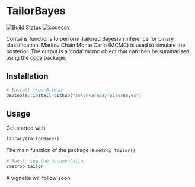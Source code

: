 
<!-- README.md is generated from README.Rmd. Please edit that file -->

# TailorBayes

<!-- badges: start -->

[![Build
Status](https://travis-ci.org/solonkarapa/TailorBayes.svg?branch=master)](https://travis-ci.org/solonkarapa/TailorBayes)
[![codecov](https://codecov.io/gh/solonkarapa/TailorBayes/branch/master/graph/badge.svg)](https://codecov.io/gh/solonkarapa/TailorBayes)

Contains functions to perform Tailored Bayesian inference for binary
classification. Markov Chain Monte Carlo (MCMC) is used to simulate the
posterior. The output is a ‘coda’ mcmc object that can then be
summarised using the
[coda](https://cran.r-project.org/web/packages/coda/index.html) package.

## Installation

``` r
# Install from GitHub
devtools::install_github("solonkarapa/TailorBayes")
```

## Usage

Get started with

``` r
library(TailorBayes)
```

The main function of the package is `metrop_tailor()`

``` r
# Run to see the documentation
?metrop_tailor
```

A vignette will follow soon.

